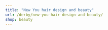 ```yaml
---
title: "New You hair design and beauty"
url: /derby/new-you-hair-design-and-beauty/
shop: beauty
---
```

